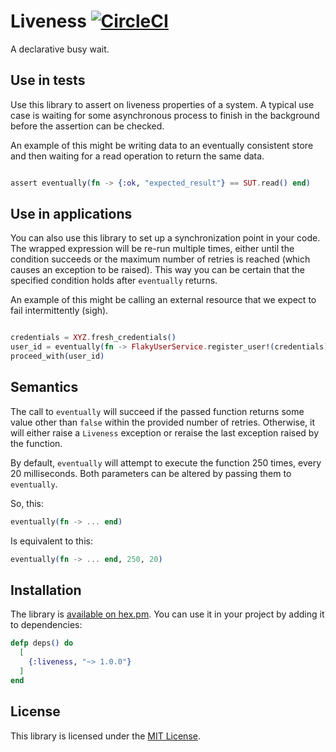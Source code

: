 # Liveness [![CircleCI](https://circleci.com/gh/well-ironed/liveness.svg?style=svg)](https://circleci.com/gh/well-ironed/liveness)

A declarative busy wait.


## Use in tests

Use this library to assert on liveness properties of a system.  A typical use case is
waiting for some asynchronous process to finish in the background before
the assertion can be checked.

An example of this might be writing data to an eventually consistent store and
then waiting for a read operation to return the same data.

```elixir

assert eventually(fn -> {:ok, "expected_result"} == SUT.read() end)

```

## Use in applications

You can also use this library to set up a synchronization point in your code.
The wrapped expression will be re-run multiple times, either until the
condition succeeds or the maximum number of retries is reached (which causes an
exception to be raised). This way you can be certain that the specified
condition holds after `eventually` returns.

An example of this might be calling an external resource that we expect to fail
intermittently (sigh).

```elixir

credentials = XYZ.fresh_credentials()
user_id = eventually(fn -> FlakyUserService.register_user!(credentials) end)
proceed_with(user_id)

```

## Semantics

The call to `eventually` will succeed if the passed function returns some value
other than `false` within the provided number of retries.  Otherwise, it will
either raise a `Liveness` exception or reraise the last exception raised by the
function.

By default, `eventually` will attempt to execute the function 250 times, every
20 milliseconds. Both parameters can be altered by passing them to
`eventually`.

So, this:
```elixir
eventually(fn -> ... end)
```

Is equivalent to this:
```elixir
eventually(fn -> ... end, 250, 20)
```

## Installation

The library is [available on hex.pm](https://hex.pm/packages/liveness). You can
use it in your project by adding it to dependencies:


```elixir
defp deps() do
  [
    {:liveness, "~> 1.0.0"}
  ]
end
```

## License

This library is licensed under the [MIT License](LICENSE).

